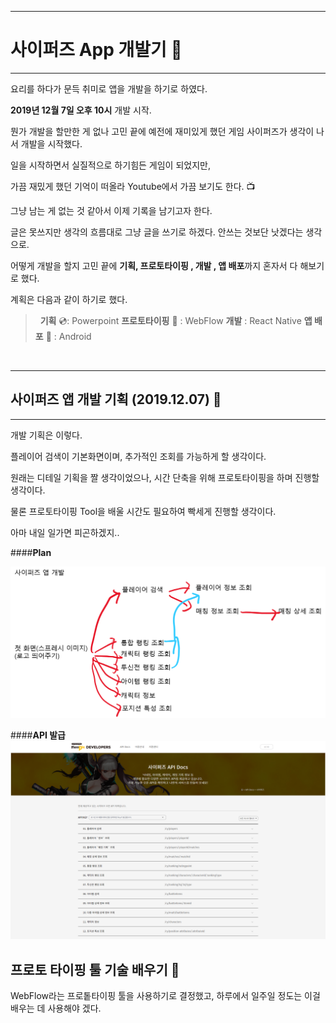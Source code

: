 ***
# 사이퍼즈 App 개발기 :rocket:
***

요리를 하다가 문득 취미로 앱을 개발을 하기로 하였다. 

**2019년 12월 7일 오후 10시** 개발 시작. 

뭔가 개발을 할만한 게 없나 고민 끝에 예전에 재미있게 했던 게임 사이퍼즈가 생각이 나서 개발을 시작했다. 

일을 시작하면서 실질적으로 하기힘든 게임이 되었지만, 

가끔 재밌게 했던 기억이 떠올라 Youtube에서 가끔 보기도 한다. :tv:

그냥 남는 게 없는 것 같아서 이제 기록을 남기고자 한다. 

글은 못쓰지만 생각의 흐름대로 그냥 글을 쓰기로 하겠다. 안쓰는 것보단 낫겠다는 생각으로.

어떻게 개발을 할지 고민 끝에 **기획, 프로토타이핑 , 개발 , 앱 배포**까지 혼자서 다 해보기로 했다.

계획은 다음과 같이 하기로 했다. 

>&nbsp;
> **기획** :cd:: Powerpoint
> **프로토타이핑** :movie_camera: : WebFlow
> **개발** : React Native
> **앱 배포** :iphone: : Android
>&nbsp;

&nbsp;


***
## 사이퍼즈 앱 개발 기획 (**2019.12.07**) :calendar:
***
개발 기획은 이렇다.

플레이어 검색이 기본화면이며, 추가적인 조회를 가능하게 할 생각이다.

원래는 디테일 기획을 짤 생각이었으나, 시간 단축을 위해 프로토타이핑을 하며 진행할 생각이다.

물론 프로토타이핑 Tool을 배울 시간도 필요하여 빡세게 진행할 생각이다.

아마 내일 일가면 피곤하겠지..

####**Plan**

![Plan](../img/cypersApps/cypers&#32;plan.png "cypers plan")


####**API 발급**
![api generate](../img/cypersApps/apigenerate.png "cypers generate")


## 프로토 타이핑 툴 기술 배우기 :memo:

WebFlow라는 프로톹타이핑 툴을 사용하기로 결정했고, 하루에서 일주일 정도는 이걸 배우는 데 사용해야 겠다. 

